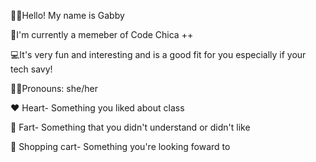 🖐🏻Hello! My name is Gabby

💼I'm currently a memeber of Code Chica ++ 

💻It's very fun and interesting and is a good fit for you especially if your tech savy! 

👧🏻Pronouns: she/her

 ❤ Heart- Something you liked about class
 
 💨 Fart-  Something that you didn't understand or didn't like
 
🛒 Shopping cart- Something you're looking foward to
